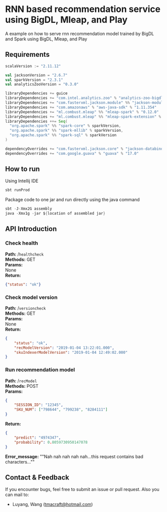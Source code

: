 # RNN based recommendation service using BigDL, Mleap, and Play
A example on how to serve rnn recommendation model trained by BigDL and Spark using BigDL, Mleap, and Play

## Requirements
```scala
scalaVersion := "2.11.12"

val jacksonVersion = "2.6.7"
val sparkVersion = "2.3.1"
val analyticsZooVersion = "0.3.0"

libraryDependencies += guice
libraryDependencies += "com.intel.analytics.zoo" % "analytics-zoo-bigdl_0.7.1-spark_2.3.1" % analyticsZooVersion
libraryDependencies += "com.fasterxml.jackson.module" %% "jackson-module-scala" % jacksonVersion
libraryDependencies += "com.amazonaws" % "aws-java-sdk" % "1.11.354"
libraryDependencies += "ml.combust.mleap" %% "mleap-spark" % "0.12.0"
libraryDependencies += "ml.combust.mleap" %% "mleap-spark-extension" % "0.12.0"
libraryDependencies ++= Seq(
  "org.apache.spark" %% "spark-core" % sparkVersion,
  "org.apache.spark" %% "spark-mllib" % sparkVersion,
  "org.apache.spark" %% "spark-sql" % sparkVersion
)

dependencyOverrides += "com.fasterxml.jackson.core" % "jackson-databind" % jacksonVersion
dependencyOverrides += "com.google.guava" % "guava" % "17.0"
```

## How to run
Using Intellij IDE
```scala
sbt runProd
```
Package code to one jar and run directly using the java command
```scala
sbt -J-Xmx2G assembly
java -Xmx1g -jar ${location of assembled jar}
```

## API Introduction

### Check health
**Path:** /`healthcheck`  
**Methods:** GET  
**Params:**  
None  
**Return:**
```json
{"status": "ok"}
```

### Check model version
**Path:** /`versioncheck`  
**Methods:** GET  
**Params:**  
None  
**Return:**
```json
{
    "status": "ok",
    "recModelVersion": "2019-01-04 13:22:01.000",
    "skuIndexerModelVersion": "2019-01-04 12:49:02.000"
}
```

### Run recommendation model
**Path:** /`recModel`  
**Methods:** POST  
**Params:**  
```json
{
    "SESSION_ID": "12345",
    "SKU_NUM": ["798644", "799238", "8284111"]
}
``` 
**Return:**
```json
{
    "predict": "4974347",
    "probability": 0.8059730950147078
}
```  
**Error_message:** ""Nah nah nah nah nah...this request contains bad characters...""

## Contact & Feedback

 If you encounter bugs, feel free to submit an issue or pull request.
 Also you can mail to:
 * Luyang, Wang (tmacraft@hotmail.com)


